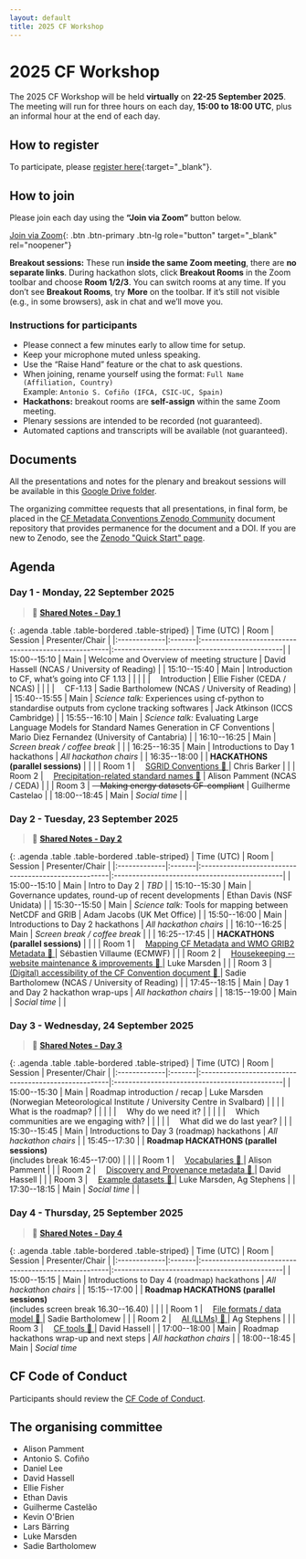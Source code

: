 ```yaml
---
layout: default
title: 2025 CF Workshop
---
```

<style>
/* Same column layout for all agenda tables */
table.agenda {
  width: 100%;
  table-layout: auto; /* let Time/Room size to content */
}

/* Top-align cells; allow wrapping in text columns */
table.agenda > thead > tr > th,
table.agenda > tbody > tr > td {
  vertical-align: top;
  overflow-wrap: anywhere;
}

/* Col 1: Time — shrink to content, no wrap, centered */
table.agenda > thead > tr > th:nth-child(1),
table.agenda > tbody > tr > td:nth-child(1) {
  white-space: nowrap;
  width: 1%;              /* shrink-to-fit */
  text-align: center;
}

/* Col 2: Room — shrink to content, no wrap, centered */
table.agenda > thead > tr > th:nth-child(2),
table.agenda > tbody > tr > td:nth-child(2) {
  white-space: nowrap;
  width: 1%;              /* shrink-to-fit */
  text-align: center;
}

/* Col 3: Session — wrap, take ~50% of remaining width */
table.agenda > thead > tr > th:nth-child(3),
table.agenda > tbody > tr > td:nth-child(3) {
  width: 50%;
  text-align: left;
}

/* Col 4: Presenter/Chair — wrap, take ~50% of remaining width */
table.agenda > thead > tr > th:nth-child(4),
table.agenda > tbody > tr > td:nth-child(4) {
  width: 50%;
  text-align: left;
}

/* Small screens: keep layout and allow horizontal scroll if needed */
@media (max-width: 900px) {
  table.agenda {
    display: block;
    overflow-x: auto;
    -webkit-overflow-scrolling: touch;
  }
}
</style>


# 2025 CF Workshop

The 2025 CF Workshop will be held **virtually** on **22-25 September 2025**.
The meeting will run for three hours on each day, **15:00 to 18:00 UTC**, plus an informal hour at the end of each day.

## How to register

To participate, please [register here](https://forms.gle/UJ6JCiaZzSGndvWu8){:target="_blank"}.

## How to join
Please join each day using the **“Join via Zoom”** button below.

<!-- Placeholder for Zoom link (replace when ready) -->
<!--
The workshop will be held via Zoom.  

**Join via Zoom:** Link will be posted here shortly.  
(Same link for all four days.)
-->
<!-- When the Zoom link is available, remove these block comments -->

[Join via Zoom](https://rediris.zoom.us/j/98145134170){: .btn .btn-primary .btn-lg role="button" target="_blank" rel="noopener"}

**Breakout sessions:** These run **inside the same Zoom meeting**, there are **no separate links**. During hackathon slots, click **Breakout Rooms** in the Zoom toolbar and choose **Room 1/2/3**. You can switch rooms at any time. If you don’t see **Breakout Rooms**, try **More** on the toolbar. If it’s still not visible (e.g., in some browsers), ask in chat and we’ll move you.

### Instructions for participants
- Please connect a few minutes early to allow time for setup.  
- Keep your microphone muted unless speaking.  
- Use the “Raise Hand” feature or the chat to ask questions.  
- When joining, rename yourself using the format: `Full Name (Affiliation, Country)`  
  Example: `Antonio S. Cofiño (IFCA, CSIC-UC, Spain)`  
- **Hackathons:** breakout rooms are **self-assign** within the same Zoom meeting.
- Plenary sessions are intended to be recorded (not guaranteed).  
- Automated captions and transcripts will be available (not guaranteed).  

## Documents

All the presentations and notes for the plenary and breakout sessions will be available in this [Google Drive folder][GoogleDriveFolder].

The organizing committee requests that all presentations, in final form, be placed in the [CF Metadata Conventions Zenodo Community][CFZenodoCommunity] document repository that provides permanence for the document and a DOI. If you are new to Zenodo, see the [Zenodo "Quick Start" page][ZenodoGuide].

[GoogleDriveFolder]: https://drive.google.com/drive/folders/1-L_wDQHWM9PaKqUD5AtYNFYsUtbOXSV0 "Google Drive folder"
[CFZenodoCommunity]: https://zenodo.org/communities/cfconventions "CF Metadata Conventions Zenodo Community"
[ZenodoGuide]: https://help.zenodo.org/docs/get-started/quickstart/ "Zenodo Quick-Start page"

## Agenda

### Day 1 - Monday, 22 September 2025 
> 📝 [**Shared Notes - Day 1**][Notes-Day1]  

{: .agenda .table .table-bordered .table-striped}
| Time (UTC)   | Room   | Session                                              | Presenter/Chair                               |
|:-------------|:-------|:-----------------------------------------------------|:----------------------------------------------|
| 15:00--15:10 | Main   | Welcome and Overview of meeting structure            | David Hassell (NCAS / University of Reading)  |
| 15:10--15:40 | Main   | Introduction to CF, what’s going into CF 1.13        |                                               |
|              |        | &emsp;Introduction                                   | Ellie Fisher (CEDA / NCAS)                    |
|              |        | &emsp;CF-1.13                                        | Sadie Bartholomew (NCAS / University of Reading) |
| 15:40--15:55 | Main   | *Science talk:* Experiences using cf-python to standardise outputs from cyclone tracking softwares | Jack Atkinson (ICCS Cambridge)               |
| 15:55--16:10 | Main   | *Science talk:* Evaluating Large Language Models for Standard Names Generation in CF Conventions | Mario Diez Fernandez (University of Cantabria) |
| 16:10--16:25 | Main   | *Screen break / coffee break*                        |                                               |
| 16:25--16:35 | Main   | Introductions to Day 1 hackathons                    | *All hackathon chairs*                        |
| 16:35--18:00 |        | **HACKATHONS (parallel sessions)**                   |                                               |
|              | Room 1 | &emsp;[SGRID Conventions 📝 ][Notes-Day1-Room1]      | Chris Barker                                  |
|              | Room 2 | &emsp;[Precipitation-related standard names 📝][Notes-Day1-Room2]   | Alison Pamment (NCAS / CEDA)                  |
|              | Room 3 | ~~&emsp;Making energy datasets CF-compliant~~        | Guilherme Castelao                            |
| 18:00--18:45 | Main   | *Social time*                                        |                                               |

[Notes-Day1]: https://docs.google.com/document/d/1tJFt4CD7lDOoDRWTLgYgPSWBJv3T8w2_QgXjCZneQe4/edit?tab=t.0#bookmark=id.fks0s24ixhzw "Day 1, Plenary Session Notes"
[Notes-Day1-Room1]: https://docs.google.com/document/d/1PSr6lYaSXBi_QFjsPyhRzWF8UUW5PBujetFSspV--hE/edit "Day 1, Room 1 Hackaton Notes: SGRID Conventions"
[Notes-Day1-Room2]: https://docs.google.com/document/d/1flTbzN4Cnzlh2eSKKoedQJ-eqXa_8Mjv7GZQjc3V6uE/edit "Day 1, Room 2 Hackaton Notes: Precipitation-related standard names"

### Day 2 - Tuesday, 23 September 2025
> 📝 [**Shared Notes - Day 2**][Notes-Day2]

{: .agenda .table .table-bordered .table-striped}
| Time (UTC)   | Room   | Session                                              | Presenter/Chair                               |
|:-------------|:-------|:-----------------------------------------------------|:----------------------------------------------|
| 15:00--15:10 | Main   | Intro to Day 2                                       | *TBD*                                         |
| 15:10--15:30 | Main   | Governance updates, round-up of recent developments  | Ethan Davis (NSF Unidata)                     |
| 15:30--15:50 | Main   | *Science talk:* Tools for mapping between NetCDF and GRIB | Adam Jacobs (UK Met Office)              |
| 15:50--16:00 | Main   | Introductions to Day 2 hackathons                    | *All hackathon chairs*                        |
| 16:10--16:25 | Main   | *Screen break / coffee break*                        |                                               |
| 16:25--17:45 |        | **HACKATHONS (parallel sessions)**                   |                                               |
|              | Room 1 | &emsp;[Mapping CF Metadata and WMO GRIB2 Metadata  📝 ][Notes-Day2-Room1] | Sébastien Villaume (ECMWF) |
|              | Room 2 | &emsp;[Housekeeping -- website maintenance & improvements 📝 ][Notes-Day2-Room2] | Luke Marsden      |
|              | Room 3 | &emsp;[(Digital) accessibility of the CF Convention document 📝 ][Notes-Day2-Room3] | Sadie Bartholomew (NCAS / University of Reading) |
| 17:45--18:15 | Main   | Day 1 and Day 2 hackathon wrap-ups                   | *All hackathon chairs*                        |
| 18:15--19:00 | Main   | *Social time*                                        |                                               |

[Notes-Day2]: https://docs.google.com/document/d/1tJFt4CD7lDOoDRWTLgYgPSWBJv3T8w2_QgXjCZneQe4/edit?tab=t.0#bookmark=id.i4a568k8cm8l  "Day 2, Plenary Session Notes"
[Notes-Day2-Room1]: https://docs.google.com/document/d/1TXVtohGn1bCY6gVmoxtrtgIniotuszvPsajh_t5h2-Y/edit "Day 2, Room 1 Hackaton Notes: Mapping CF Metadata and WMO GRIB2 Metadata"
[Notes-Day2-Room2]: https://docs.google.com/document/d/1JmKEopA99QsRVlxhn3cFr3hJ4AeZWfDAA1L8oyTmYBg/edit "Day 2, Room 2 Hackaton Notes: Housekeeping -- website maintenance & improvements"
[Notes-Day2-Room3]: https://docs.google.com/document/d/1-5g0z766MkcKE_y6SRFTW08Rmo7Krav3826_oi6xVH4/edit "Day 2, Room 3 Hackaton Notes: (Digital) accessibility of the CF Convention document"

### Day 3 - Wednesday, 24 September 2025
> 📝 [**Shared Notes - Day 3**][Notes-Day3]  

{: .agenda .table .table-bordered .table-striped}
| Time (UTC)   | Room   | Session                                              | Presenter/Chair                               |
|:-------------|:-------|:-----------------------------------------------------|:----------------------------------------------|
| 15:00--15:30 | Main   | Roadmap introduction / recap                         | Luke Marsden (Norwegian Meteorological Institute / University Centre in Svalbard) |
|              |        | &emsp;What is the roadmap?                           |                                               |
|              |        | &emsp;Why do we need it?                             |                                               |
|              |        | &emsp;Which communities are we engaging with?        |                                               |
|              |        | &emsp;What did we do last year?                      |                                               |
| 15:30--15:45 | Main   | Introductions to Day 3 (roadmap) hackathons          | *All hackathon chairs*                        |
| 15:45--17:30 |        | **Roadmap HACKATHONS (parallel sessions)** <br> (includes break 16:45--17:00) |                      |
|              | Room 1 | &emsp;[Vocabularies 📝 ][Notes-Day3-Room1]           | Alison Pamment                                |
|              | Room 2 | &emsp;[Discovery and Provenance metadata 📝 ][Notes-Day3-Room2] | David Hassell                      |
|              | Room 3 | &emsp;[Example datasets 📝 ][Notes-Day3-Room3]       | Luke Marsden, Ag Stephens                     |
| 17:30--18:15 | Main   | *Social time*                                        |                                               |

[Notes-Day3]: https://docs.google.com/document/d/1tJFt4CD7lDOoDRWTLgYgPSWBJv3T8w2_QgXjCZneQe4/edit?tab=t.0#bookmark=id.q6kfiyndk1ez "Day 3, Plenary Session Notes"
[Notes-Day3-Room1]: https://docs.google.com/document/d/1q0Pdhb42gKrS9XS3-5gexpitMaVvPe_GtviZNIxNEes/edit "Day 3, Room 1 Hackaton Notes: Vocabularies"
[Notes-Day3-Room2]: https://docs.google.com/document/d/1DwXDTXIsyBYiCrgFUyoXrEf12I9rAImRbTimFutiPIs/edit "Day 3, Room 2 Hackaton Notes: Discovery and Provenance metadata"
[Notes-Day3-Room3]: https://docs.google.com/document/d/1YsNbpET2Ck0H1-1FhgpI2a5uuizg1YyBDZs8iiGdPs0/edit "Day 3, Room 3 Hackaton Notes: Example datasets "

### Day 4 - Thursday, 25 September 2025
> 📝 [**Shared Notes - Day 4**][Notes-Day4]  

{: .agenda .table .table-bordered .table-striped}
| Time (UTC)   | Room   | Session                                              | Presenter/Chair                               |
|:-------------|:-------|:-----------------------------------------------------|:----------------------------------------------|
| 15:00--15:15 | Main   | Introductions to Day 4 (roadmap) hackathons          | *All hackathon chairs*                        |
| 15:15--17:00 |        | **Roadmap HACKATHONS (parallel sessions)** <br> (includes screen break 16.30--16.40) |               |
|              | Room 1 | &emsp;[File formats / data model 📝 ][Notes-Day4-Room1] | Sadie Bartholomew                          |
|              | Room 2 | &emsp;[AI (LLMs) 📝 ][Notes-Day4-Room2]              | Ag Stephens                                   |
|              | Room 3 | &emsp;[CF tools 📝 ][Notes-Day4-Room3]               | David Hassell                                 |
| 17:00--18:00 | Main   | Roadmap hackathons wrap-up and next steps            | *All hackathon chairs*                        |
| 18:00--18:45 | Main   | *Social time*    

[Notes-Day4]: https://docs.google.com/document/d/1tJFt4CD7lDOoDRWTLgYgPSWBJv3T8w2_QgXjCZneQe4/edit?tab=t.0#bookmark=id.34svodmsznw0  "Day 4, Plenary Session Notes"
[Notes-Day4-Room1]: https://docs.google.com/document/d/17rM-CQJNyTp_dycP9Mn95u12pJEJ1lJAC0qgP_EVPAo/edit "Day 4, Room 1 Hackaton Notes: File formats / data model "
[Notes-Day4-Room2]: https://docs.google.com/document/d/10-fDXIi2jwTzl87Yo7w7vhI4ZyZ8761gfXwBEJj3Sdo/edit "Day 4, Room 2 Hackaton Notes: AI (LLMs)"
[Notes-Day4-Room3]: https://docs.google.com/document/d/1YphF9RkXshIvxJNwFPzwDXBT-QqXuH31EfakIt005sY/edit "Day 4, Room 3 Hackaton Notes: CF tools "

## CF Code of Conduct
Participants should review the [CF Code of Conduct](https://github.com/cf-convention/cf-conventions/blob/main/CODE_OF_CONDUCT.md).

## The organising committee
* Alison Pamment
* Antonio S. Cofiño
* Daniel Lee
* David Hassell
* Ellie Fisher
* Ethan Davis
* Guilherme Castelão
* Kevin O'Brien
* Lars Bärring
* Luke Marsden
* Sadie Bartholomew
